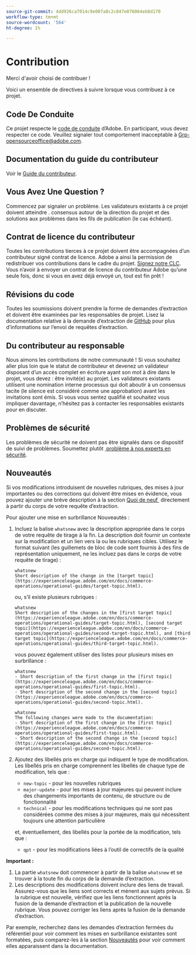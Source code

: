 ```yaml
---
source-git-commit: 4dd926ca7014c9e007a8c2c847e076064eb8d170
workflow-type: tm+mt
source-wordcount: '564'
ht-degree: 1%

---
```

# Contribution

Merci d&#39;avoir choisi de contribuer !

Voici un ensemble de directives à suivre lorsque vous contribuez à ce projet.

## Code De Conduite

Ce projet respecte le [code de conduite](code-of-conduct.md) d’Adobe. En participant,
vous devez respecter ce code. Veuillez signaler tout comportement inacceptable à
[Grp-opensourceoffice@adobe.com](mailto:Grp-opensourceoffice@adobe.com).

## Documentation du guide du contributeur

Voir le [Guide du contributeur](https://experienceleague.adobe.com/fr/docs/contributor/contributor-guide/introduction).

## Vous Avez Une Question ?

Commencez par signaler un problème. Les validateurs existants à ce projet doivent atteindre .
consensus autour de la direction du projet et des solutions aux problèmes dans les fils de publication
(le cas échéant).

## Contrat de licence du contributeur

Toutes les contributions tierces à ce projet doivent être accompagnées d’un contributeur signé
contrat de licence. Adobe a ainsi la permission de redistribuer vos contributions
dans le cadre du projet. [Signez notre CLC](https://opensource.adobe.com/cla.html). Vous
n’avoir à envoyer un contrat de licence du contributeur Adobe qu’une seule fois, donc si vous en avez déjà envoyé un,
tout est fin prêt !

## Révisions du code

Toutes les soumissions doivent prendre la forme de demandes d’extraction et doivent être examinées
par les responsables de projet. Lisez la documentation relative à la demande d’extraction de [GitHub](https://docs.github.com/en/pull-requests/collaborating-with-pull-requests/proposing-changes-to-your-work-with-pull-requests/about-pull-requests)
pour plus d’informations sur l’envoi de requêtes d’extraction.

<!--
Lastly, please follow the [pull request template](PULL_REQUEST_TEMPLATE.md) when
submitting a pull request!
-->

## Du contributeur au responsable

Nous aimons les contributions de notre communauté ! Si vous souhaitez aller plus loin que le statut de contributeur
et devenez un validateur disposant d’un accès complet en écriture ayant son mot à dire dans le projet, vous devez :
être invité(e) au projet. Les validateurs existants utilisent une nomination interne
processus qui doit aboutir à un consensus tacite (le silence est considéré comme une approbation) avant les invitations
sont émis. Si vous vous sentez qualifié et souhaitez vous impliquer davantage,
n’hésitez pas à contacter les responsables existants pour en discuter.

## Problèmes de sécurité

Les problèmes de sécurité ne doivent pas être signalés dans ce dispositif de suivi de problèmes. Soumettez plutôt [&#x200B; problème à nos experts en sécurité](https://helpx.adobe.com/fr/security/alertus.html).

## Nouveautés

Si vos modifications introduisent de nouvelles rubriques, des mises à jour importantes ou des corrections qui doivent être mises en évidence, vous pouvez ajouter une brève description à la section [Quoi de neuf &#x200B;](https://experienceleague.adobe.com/fr/docs/commerce-operations/operational-guides/home#whats-new) directement à partir du corps de votre requête d’extraction.

Pour ajouter une mise en surbrillance Nouveautés :

1. Incluez la balise `whatsnew` avec la description appropriée dans le corps de votre requête de tirage à la fin. La description doit fournir un contexte sur la modification et un lien vers la ou les rubriques cibles. Utilisez le format suivant (les guillemets de bloc de code sont fournis à des fins de représentation uniquement, ne les incluez pas dans le corps de votre requête de tirage) :

   ```text
   whatsnew
   Short description of the change in the [target topic](https://experienceleague.adobe.com/en/docs/commerce-operations/operational-guides/target-topic.html).
   ```

   ou, s’il existe plusieurs rubriques :

   ```text
   whatsnew
   Short description of the changes in the [first target topic](https://experienceleague.adobe.com/en/docs/commerce-operations/operational-guides/target-topic.html), [second target topic](https://experienceleague.adobe.com/en/docs/commerce-operations/operational-guides/second-target-topic.html), and [third target topic](https://experienceleague.adobe.com/en/docs/commerce-operations/operational-guides/third-target-topic.html).
   ```

   vous pouvez également utiliser des listes pour plusieurs mises en surbrillance :

   ```text
   whatsnew
   - Short description of the first change in the [first topic](https://experienceleague.adobe.com/en/docs/commerce-operations/operational-guides/first-topic.html).
   - Short description of the second change in the [second topic](https://experienceleague.adobe.com/en/docs/commerce-operations/operational-guides/second-topic.html).
   ```

   ```text
   whatsnew
   The following changes were made to the documentation:
   - Short description of the first change in the [first topic](https://experienceleague.adobe.com/en/docs/commerce-operations/operational-guides/first-topic.html).
   - Short description of the second change in the [second topic](https://experienceleague.adobe.com/en/docs/commerce-operations/operational-guides/second-topic.html).
   ```

1. Ajoutez des libellés pris en charge qui indiquent le type de modification. Les libellés pris en charge comprennent les libellés de chaque type de modification, tels que :

   - `new-topic` - pour les nouvelles rubriques
   - `major-update` - pour les mises à jour majeures qui peuvent inclure des changements importants de contenu, de structure ou de fonctionnalité
   - `technical` - pour les modifications techniques qui ne sont pas considérées comme des mises à jour majeures, mais qui nécessitent toujours une attention particulière

   et, éventuellement, des libellés pour la portée de la modification, tels que :

   - `qpt` - pour les modifications liées à l’outil de correctifs de la qualité

**Important :**

1. La partie `whatsnew` doit commencer à partir de la balise `whatsnew` et se trouver à la toute fin du corps de la demande d’extraction.
1. Les descriptions des modifications doivent inclure des liens de travail. Assurez-vous que les liens sont corrects et mènent aux sujets prévus. Si la rubrique est nouvelle, vérifiez que les liens fonctionnent après la fusion de la demande d’extraction et la publication de la nouvelle rubrique. Vous pouvez corriger les liens après la fusion de la demande d’extraction.

Par exemple, recherchez dans les demandes d’extraction fermées du référentiel pour voir comment les mises en surbrillance existantes sont formatées, puis comparez-les à la section [Nouveautés](https://experienceleague.adobe.com/fr/docs/commerce-operations/operational-guides/home#whats-new) pour voir comment elles apparaissent dans la documentation.
